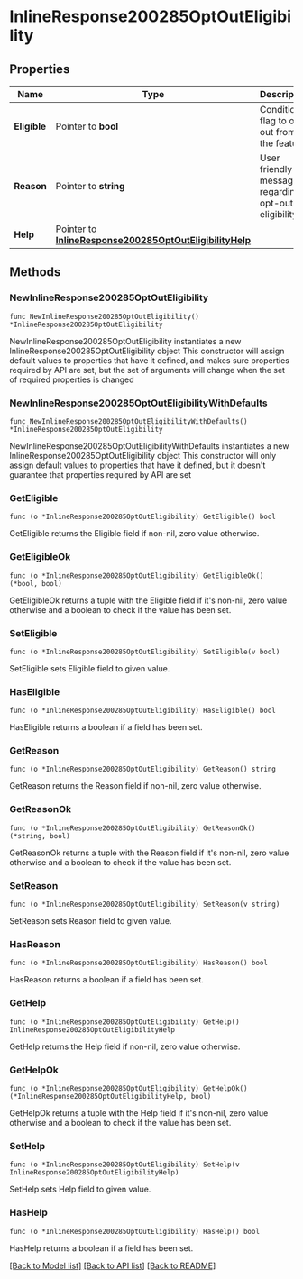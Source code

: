 # InlineResponse200285OptOutEligibility

## Properties

Name | Type | Description | Notes
------------ | ------------- | ------------- | -------------
**Eligible** | Pointer to **bool** | Condition flag to opt out from the feature | [optional] 
**Reason** | Pointer to **string** | User friendly message regarding opt-out eligibility | [optional] 
**Help** | Pointer to [**InlineResponse200285OptOutEligibilityHelp**](InlineResponse200285OptOutEligibilityHelp.md) |  | [optional] 

## Methods

### NewInlineResponse200285OptOutEligibility

`func NewInlineResponse200285OptOutEligibility() *InlineResponse200285OptOutEligibility`

NewInlineResponse200285OptOutEligibility instantiates a new InlineResponse200285OptOutEligibility object
This constructor will assign default values to properties that have it defined,
and makes sure properties required by API are set, but the set of arguments
will change when the set of required properties is changed

### NewInlineResponse200285OptOutEligibilityWithDefaults

`func NewInlineResponse200285OptOutEligibilityWithDefaults() *InlineResponse200285OptOutEligibility`

NewInlineResponse200285OptOutEligibilityWithDefaults instantiates a new InlineResponse200285OptOutEligibility object
This constructor will only assign default values to properties that have it defined,
but it doesn't guarantee that properties required by API are set

### GetEligible

`func (o *InlineResponse200285OptOutEligibility) GetEligible() bool`

GetEligible returns the Eligible field if non-nil, zero value otherwise.

### GetEligibleOk

`func (o *InlineResponse200285OptOutEligibility) GetEligibleOk() (*bool, bool)`

GetEligibleOk returns a tuple with the Eligible field if it's non-nil, zero value otherwise
and a boolean to check if the value has been set.

### SetEligible

`func (o *InlineResponse200285OptOutEligibility) SetEligible(v bool)`

SetEligible sets Eligible field to given value.

### HasEligible

`func (o *InlineResponse200285OptOutEligibility) HasEligible() bool`

HasEligible returns a boolean if a field has been set.

### GetReason

`func (o *InlineResponse200285OptOutEligibility) GetReason() string`

GetReason returns the Reason field if non-nil, zero value otherwise.

### GetReasonOk

`func (o *InlineResponse200285OptOutEligibility) GetReasonOk() (*string, bool)`

GetReasonOk returns a tuple with the Reason field if it's non-nil, zero value otherwise
and a boolean to check if the value has been set.

### SetReason

`func (o *InlineResponse200285OptOutEligibility) SetReason(v string)`

SetReason sets Reason field to given value.

### HasReason

`func (o *InlineResponse200285OptOutEligibility) HasReason() bool`

HasReason returns a boolean if a field has been set.

### GetHelp

`func (o *InlineResponse200285OptOutEligibility) GetHelp() InlineResponse200285OptOutEligibilityHelp`

GetHelp returns the Help field if non-nil, zero value otherwise.

### GetHelpOk

`func (o *InlineResponse200285OptOutEligibility) GetHelpOk() (*InlineResponse200285OptOutEligibilityHelp, bool)`

GetHelpOk returns a tuple with the Help field if it's non-nil, zero value otherwise
and a boolean to check if the value has been set.

### SetHelp

`func (o *InlineResponse200285OptOutEligibility) SetHelp(v InlineResponse200285OptOutEligibilityHelp)`

SetHelp sets Help field to given value.

### HasHelp

`func (o *InlineResponse200285OptOutEligibility) HasHelp() bool`

HasHelp returns a boolean if a field has been set.


[[Back to Model list]](../README.md#documentation-for-models) [[Back to API list]](../README.md#documentation-for-api-endpoints) [[Back to README]](../README.md)


